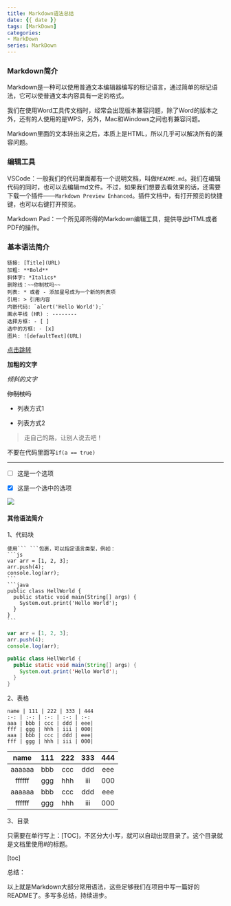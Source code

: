 ```yaml
---
title: Markdown语法总结
date: {{ date }}
tags: [MarkDown]
categories: 
- MarkDown
series: MarkDown
---
```


### Markdown简介

Markdown是一种可以使用普通文本编辑器编写的标记语言，通过简单的标记语法，它可以使普通文本内容具有一定的格式。

我们在使用Word工具传文档时，经常会出现版本兼容问题，除了Word的版本之外，还有的人使用的是WPS，另外，Mac和Windows之间也有兼容问题。

Markdown里面的文本转出来之后，本质上是HTML，所以几乎可以解决所有的兼容问题。

### 编辑工具

VSCode：一般我们的代码里面都有一个说明文档，叫做`README.md`。我们在编辑代码的同时，也可以去编辑md文件。不过，如果我们想要去看效果的话，还需要下载一个插件——`Markdown Preview Enhanced`。插件文档中，有打开预览的快捷键，也可以右键打开预览。

Markdown Pad：一个所见即所得的Markdown编辑工具，提供导出HTML或者PDF的操作。

### 基本语法简介

```
链接: [Title](URL)
加粗: **Bold**
斜体字: *Italics*
删除线：~~你制杖吗~~
列表: * 或者 - 添加星号成为一个新的列表项
引用: > 引用内容
内嵌代码: `alert('Hello World');`
画水平线 (HR) : --------
选择方框: - [ ]
选中的方框: - [x]
图片: ![defaultText](URL)
```

[点击跳转](https://github.com/beat-the-buzzer)

**加粗的文字**

*倾斜的文字*

~~你制杖吗~~

* 列表方式1

- 列表方式2

> 走自己的路，让别人说去吧！

不要在代码里面写`if(a == true)`

---

- [ ] 这是一个选项

- [x] 这是一个选中的选项

![](https://gitee.com/beat-the-buzzer/pictures/raw/master/imooc/imooc3.jpg)

#### 其他语法简介

1、代码块

    使用``` ```包裹，可以指定语言类型，例如：
    ```js
    var arr = [1, 2, 3];
    arr.push(4);
    console.log(arr);
    ```
    ```java
    public class HellWorld {
      public static void main(String[] args) {
        System.out.print('Hello World');
      }
    }
    ```

```js
var arr = [1, 2, 3];
arr.push(4);
console.log(arr);
```

```java
public class HellWorld {
  public static void main(String[] args) {
    System.out.print('Hello World');
  }
}
```

2、表格

    name | 111 | 222 | 333 | 444
    :-: | :-: | :-: | :-: | :-:
    aaa | bbb | ccc | ddd | eee| 
    fff | ggg | hhh | iii | 000|
    aaa | bbb | ccc | ddd | eee| 
    fff | ggg | hhh | iii | 000| 

  name | 111 | 222 | 333 | 444
:----: | :-: | :-: | :-: | :-:
aaaaaa | bbb | ccc | ddd | eee| 
ffffff | ggg | hhh | iii | 000|
aaaaaa | bbb | ccc | ddd | eee| 
ffffff | ggg | hhh | iii | 000|

3、目录

只需要在单行写上：[TOC]，不区分大小写，就可以自动出现目录了。这个目录就是文档里使用#的标题。

[toc]

总结：

以上就是Markdown大部分常用语法，这些足够我们在项目中写一篇好的README了。多写多总结，持续进步。

